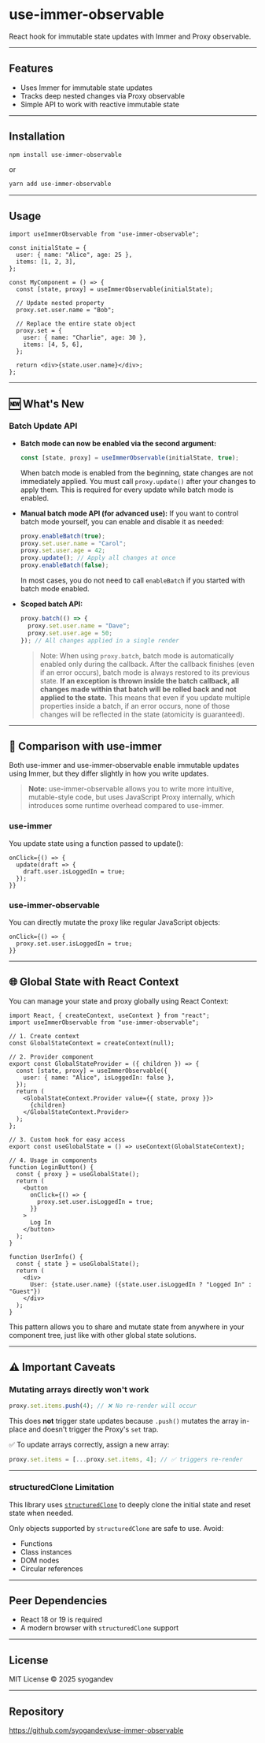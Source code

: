 # use-immer-observable

React hook for immutable state updates with Immer and Proxy observable.

---

## Features

- Uses Immer for immutable state updates
- Tracks deep nested changes via Proxy observable
- Simple API to work with reactive immutable state

---

## Installation

```bash
npm install use-immer-observable
```

or

```bash
yarn add use-immer-observable
```

---

## Usage

```tsx
import useImmerObservable from "use-immer-observable";

const initialState = {
  user: { name: "Alice", age: 25 },
  items: [1, 2, 3],
};

const MyComponent = () => {
  const [state, proxy] = useImmerObservable(initialState);

  // Update nested property
  proxy.set.user.name = "Bob";

  // Replace the entire state object
  proxy.set = {
    user: { name: "Charlie", age: 30 },
    items: [4, 5, 6],
  };

  return <div>{state.user.name}</div>;
};
```

---

## 🆕 What's New

### Batch Update API

- **Batch mode can now be enabled via the second argument:**

  ```js
  const [state, proxy] = useImmerObservable(initialState, true);
  ```

  When batch mode is enabled from the beginning, state changes are not immediately applied.
  You must call `proxy.update()` after your changes to apply them.
  This is required for every update while batch mode is enabled.

- **Manual batch mode API (for advanced use):**
  If you want to control batch mode yourself, you can enable and disable it as needed:

  ```js
  proxy.enableBatch(true);
  proxy.set.user.name = "Carol";
  proxy.set.user.age = 42;
  proxy.update(); // Apply all changes at once
  proxy.enableBatch(false);
  ```

  In most cases, you do not need to call `enableBatch` if you started with batch mode enabled.

- **Scoped batch API:**
  ```js
  proxy.batch(() => {
    proxy.set.user.name = "Dave";
    proxy.set.user.age = 50;
  }); // All changes applied in a single render
  ```
  > Note: When using `proxy.batch`, batch mode is automatically enabled only during the callback.
  > After the callback finishes (even if an error occurs), batch mode is always restored to its previous state.
  > **If an exception is thrown inside the batch callback, all changes made within that batch will be rolled back and not applied to the state.**
  > This means that even if you update multiple properties inside a batch, if an error occurs, none of those changes will be reflected in the state (atomicity is guaranteed).

---

## 🔄 Comparison with use-immer

Both use-immer and use-immer-observable enable immutable updates using Immer, but they differ slightly in how you write updates.

> **Note:** use-immer-observable allows you to write more intuitive, mutable-style code, but uses JavaScript Proxy internally, which introduces some runtime overhead compared to use-immer.

### use-immer

You update state using a function passed to update():

```
onClick={() => {
  update(draft => {
    draft.user.isLoggedIn = true;
  });
}}
```

### use-immer-observable

You can directly mutate the proxy like regular JavaScript objects:

```
onClick={() => {
  proxy.set.user.isLoggedIn = true;
}}
```

---

## 🌐 Global State with React Context

You can manage your state and proxy globally using React Context:

```tsx
import React, { createContext, useContext } from "react";
import useImmerObservable from "use-immer-observable";

// 1. Create context
const GlobalStateContext = createContext(null);

// 2. Provider component
export const GlobalStateProvider = ({ children }) => {
  const [state, proxy] = useImmerObservable({
    user: { name: "Alice", isLoggedIn: false },
  });
  return (
    <GlobalStateContext.Provider value={{ state, proxy }}>
      {children}
    </GlobalStateContext.Provider>
  );
};

// 3. Custom hook for easy access
export const useGlobalState = () => useContext(GlobalStateContext);

// 4. Usage in components
function LoginButton() {
  const { proxy } = useGlobalState();
  return (
    <button
      onClick={() => {
        proxy.set.user.isLoggedIn = true;
      }}
    >
      Log In
    </button>
  );
}

function UserInfo() {
  const { state } = useGlobalState();
  return (
    <div>
      User: {state.user.name} ({state.user.isLoggedIn ? "Logged In" : "Guest"})
    </div>
  );
}
```

This pattern allows you to share and mutate state from anywhere in your component tree, just like with other global state solutions.

---

## ⚠️ Important Caveats

### Mutating arrays directly won't work

```ts
proxy.set.items.push(4); // ❌ No re-render will occur
```

This does **not** trigger state updates because `.push()` mutates the array in-place and doesn't trigger the Proxy's `set` trap.

✅ To update arrays correctly, assign a new array:

```ts
proxy.set.items = [...proxy.set.items, 4]; // ✅ triggers re-render
```

---

### structuredClone Limitation

This library uses [`structuredClone`](https://developer.mozilla.org/en-US/docs/Web/API/structuredClone) to deeply clone the initial state and reset state when needed.

Only objects supported by `structuredClone` are safe to use. Avoid:

- Functions
- Class instances
- DOM nodes
- Circular references

---

## Peer Dependencies

- React 18 or 19 is required
- A modern browser with `structuredClone` support

---

## License

MIT License © 2025 syogandev

---

## Repository

https://github.com/syogandev/use-immer-observable
